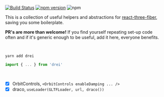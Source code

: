 [![Build Status](https://travis-ci.org/react-spring/drei.svg?branch=master)](https://travis-ci.org/react-spring/drei) [![npm version](https://badge.fury.io/js/drei.svg)](https://badge.fury.io/js/drei) ![npm](https://img.shields.io/npm/dt/drei.svg)

This is a collection of useful helpers and abstractions for [react-three-fiber](https://github.com/react-spring/react-three-fiber), saving you some boilerplate.

**PR's are more than welcome!** If you find yourself repeating set-up code often and if it's generic enough to be useful, add it here, everyone benefits. 

<br />

    yarn add drei

```jsx
import { ... } from 'drei'
```

<br />

- [x] OrbitControls, `<OrbitControls enableDamping ... />`
- [x] draco, `useLoader(GLTFLoader, url, draco())`
